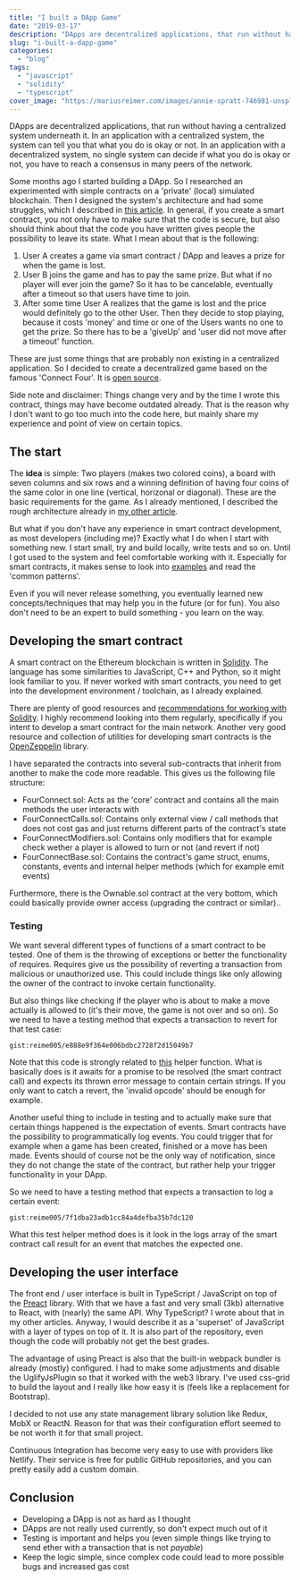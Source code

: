 ```yaml
---
title: "I built a DApp Game"
date: "2019-03-17"
description: "DApps are decentralized applications, that run without having a centralized system underneath it. In an application with a centralized system, the system can tell you that what you do is okay or not."
slug: "i-built-a-dapp-game"
categories:
  - "blog"
tags:
  - "javascript"
  - "solidity"
  - "typescript"
cover_image: "https://mariusreimer.com/images/annie-spratt-746981-unsplash-copy.jpg"
---
```


DApps are decentralized applications, that run without having a centralized system underneath it. In an application with a centralized system, the system can tell you that what you do is okay or not. In an application with a decentralized system, no single system can decide if what you do is okay or not, you have to reach a consensus in many peers of the network.

Some months ago I started building a DApp. So I researched an experimented with simple contracts on a 'private' (local) simulated blockchain. Then I designed the system's architecture and had some struggles, which I described in [this article](https://mariusreimer.com/2018/08/i-started-building-a-dapp-these-were-my-architectural-difficulties/). In general, if you create a smart contract, you not only have to make sure that the code is secure, but also should think about that the code you have written gives people the possibility to leave its state. What I mean about that is the following:

1. User A creates a game via smart contract / DApp and leaves a prize for when the game is lost.
2. User B joins the game and has to pay the same prize. But what if no player will ever join the game? So it has to be cancelable, eventually after a timeout so that users have time to join.
3. After some time User A realizes that the game is lost and the price would definitely go to the other User. Then they decide to stop playing, because it costs 'money' and time or one of the Users wants no one to get the prize. So there has to be a 'giveUp' and 'user did not move after a timeout' function.

These are just some things that are probably non existing in a centralized application. So I decided to create a decentralized game based on the famous 'Connect Four'. It is [open source](https://github.com/reime005/preact-fourconnect).

Side note and disclaimer: Things change very and by the time I wrote this contract, things may have become outdated already. That is the reason why I don't want to go too much into the code here, but mainly share my experience and point of view on certain topics.

## The start

The **idea** is simple: Two players (makes two colored coins), a board with seven columns and six rows and a winning definition of having four coins of the same color in one line (vertical, horizonal or diagonal). These are the basic requirements for the game. As I already mentioned, I described the rough architecture already in [my other article](https://mariusreimer.com/2018/08/i-started-building-a-dapp-these-were-my-architectural-difficulties/).

But what if you don't have any experience in smart contract development, as most developers (including me)? Exactly what I do when I start with something new. I start small, try and build locally, write tests and so on. Until I got used to the system and feel comfortable working with it. Especially for smart contracts, it makes sense to look into [examples](https://solidity.readthedocs.io) and read the 'common patterns'.

Even if you will never release something, you eventually learned new concepts/techniques that may help you in the future (or for fun). You also don't need to be an expert to build something - you learn on the way.

## Developing the smart contract

A smart contract on the Ethereum blockchain is written in [Solidity](https://solidity.readthedocs.io). The language has some similarities to JavaScript, C++ and Python, so it might look familiar to you. If never worked with smart contracts, you need to get into the development environment / toolchain, as I already explained.

There are plenty of good resources and [recommendations for working with Solidity](https://consensys.github.io/smart-contract-best-practices/recommendations/). I highly recommend looking into them regularly, specifically if you intent to develop a smart contract for the main network. Another very good resource and collection of utilities for developing smart contracts is the [OpenZeppelin](https://github.com/OpenZeppelin/openzeppelin-solidity) library.

I have separated the contracts into several sub-contracts that inherit from another to make the code more readable. This gives us the following file structure:

- FourConnect.sol: Acts as the 'core' contract and contains all the main methods the user interacts with
- FourConnectCalls.sol: Contains only external view / call methods that does not cost gas and just returns different parts of the contract's state
- FourConnectModifiers.sol: Contains only modifiers that for example check wether a player is allowed to turn or not (and revert if not)
- FourConnectBase.sol: Contains the contract's game struct, enums, constants, events and internal helper methods (which for example emit events)

Furthermore, there is the Ownable.sol contract at the very bottom, which could basically provide owner access (upgrading the contract or similar)..

### Testing

We want several different types of functions of a smart contract to be tested. One of them is the throwing of exceptions or better the functionality of requires. Requires give us the possibility of reverting a transaction from malicious or unauthorized use. This could include things like only allowing the owner of the contract to invoke certain functionality.

But also things like checking if the player who is about to make a move actually is allowed to (it's their move, the game is not over and so on). So we need to have a testing method that expects a transaction to revert for that test case:

`gist:reime005/e888e9f364e006bdbc2728f2d15049b7`

Note that this code is strongly related to [this](https://github.com/OpenZeppelin/openzeppelin-test-helpers/blob/master/src/shouldFail.js) helper function. What is basically does is it awaits for a promise to be resolved (the smart contract call) and expects its thrown error message to contain certain strings. If you only want to catch a revert, the 'invalid opcode' should be enough for example.

Another useful thing to include in testing and to actually make sure that certain things happened is the expectation of events. Smart contracts have the possibility to programmatically log events. You could trigger that for example when a game has been created, finished or a move has been made. Events should of course not be the only way of notification, since they do not change the state of the contract, but rather help your trigger functionality in your DApp. 

So we need to have a testing method that expects a transaction to log a certain event:

`gist:reime005/7f1dba23adb1cc84a4defba35b7dc120`

What this test helper method does is it look in the logs array of the smart contract call result for an event that matches the expected one.

## Developing the user interface

The front end / user interface is built in TypeScript / JavaScript on top of the [Preact](https://preactjs.com) library. With that we have a fast and very small (3kb) alternative to React, with (nearly) the same API. Why TypeScript? I wrote about that in my other articles. Anyway, I would describe it as a 'superset' of JavaScript with a layer of types on top of it. It is also part of the repository, even though the code will probably not get the best grades.

The advantage of using Preact is also that the built-in webpack bundler is already (mostly) configured. I had to make some adjustments and disable the UglifyJsPlugin so that it worked with the web3 library. I've used css-grid to build the layout and I really like how easy it is (feels like a replacement for Bootstrap).

I decided to not use any state management library solution like Redux, MobX or ReactN. Reason for that was their configuration effort seemed to be not worth it for that small project.

Continuous Integration has become very easy to use with providers like Netlify. Their service is free for public GitHub repositories, and you can pretty easily add a custom domain.

## Conclusion

- Developing a DApp is not as hard as I thought
- DApps are not really used currently, so don't expect much out of it
- Testing is important and helps you (even simple things like trying to send ether with a transaction that is not _payable_)
- Keep the logic simple, since complex code could lead to more possible bugs and increased gas cost
